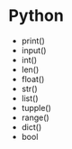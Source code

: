 # Python
* print()
* input()
* int()
* len()
* float()
* str()
* list()
* tupple()
* range()
* dict()
* bool
